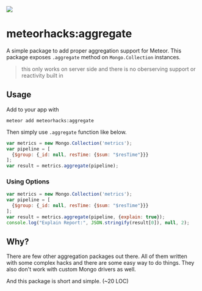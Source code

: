 [![](https://api.travis-ci.org/meteorhacks/meteor-aggregate.svg)](https://travis-ci.org/meteorhacks/meteor-aggregate)

# meteorhacks:aggregate

A simple package to add proper aggregation support for Meteor. This package exposes `.aggregate` method on `Mongo.Collection` instances.

> this only works on server side and there is no oberserving support or reactivity built in

## Usage

Add to your app with
```
meteor add meteorhacks:aggregate
```

Then simply use `.aggregate` function like below.

```js
var metrics = new Mongo.Collection('metrics');
var pipeline = [
  {$group: {_id: null, resTime: {$sum: "$resTime"}}}
];
var result = metrics.aggregate(pipeline);
```

### Using Options

~~~js
var metrics = new Mongo.Collection('metrics');
var pipeline = [
  {$group: {_id: null, resTime: {$sum: "$resTime"}}}
];
var result = metrics.aggregate(pipeline, {explain: true});
console.log("Explain Report:", JSON.stringify(result[0]), null, 2);
~~~

## Why?

There are few other aggregation packages out there. All of them written with some complex hacks and there are some easy way to do things.
They also don't work with custom Mongo drivers as well.

And this package is short and simple. (~20 LOC)
